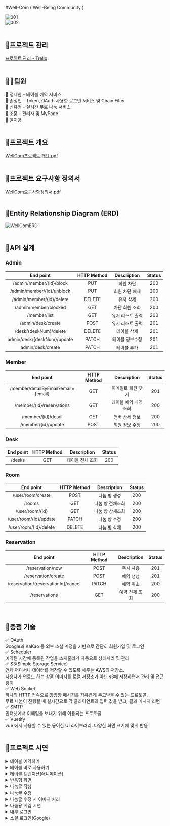 #Well-Com ( Well-Being Community )

![001](https://github.com/yujeong-shin/Well-Com/assets/57553339/1f4dbbd0-200c-4a09-b152-ad101362e918)
<br/>
![002](https://github.com/yujeong-shin/Well-Com/assets/57553339/d6858695-d4c9-4d63-a1cf-b0965e8f38b8)
<br/><br/>

## 🎈프로젝트 관리<br/> 
[프로젝트 관리 - Trello](https://trello.com/b/XVOEdX9v/well-com)
<br/><br/>

## 👯‍♂️팀원<br/> 
🤠 정세한 - 테이블 예약 서비스<br/> 
🐼 손정민 - Token, OAuth 사용한 로그인 서비스 및 Chain Filter<br/> 
🐸 신유정 - 실시간 무료 나눔 서비스<br/> 
🐻 조훈 - 관리자 및 MyPage<br/>
🐶 윤지용
<br/><br/>

## 🎈프로젝트 개요
[WellCom프로젝트 개요.pdf](https://github.com/yujeong-shin/Well-Com/files/14381854/WellCom.pdf)
<br/><br/>

## 🎈프로젝트 요구사항 정의서
[WellCom요구사항정의서.pdf](https://github.com/yujeong-shin/Well-Com/files/14381856/WellCom.pdf)
<br/><br/>

## 🎈Entity Relationship Diagram (ERD)
![WellComERD](https://github.com/yujeong-shin/Well-Com/assets/57553339/dd36da92-fc1a-45d2-87d5-bdd5f5e5f611)
<br/><br/>

## 🎈API 설계 <br/>
### Admin
|   End point   	| HTTP Method 	| Description 	| Status 	|
|:-------------:	|:-----------:	|:-----------:	|:------:	|
| /admin/member/{id}/block 	|     PUT    	|    회원 차단   	|  200  	|
| /admin/member/{id}/unblock 	|     PUT    	|    회원 차단 해제   	|  200  	|
| /admin/member/{id}/delete 	|     DELETE    	|    유저 삭제   	|  200  	|
| /admin/member/blocked 	|     GET    	|    차단 회원 조회  	|  200  	|
| /member/list 	|     GET    	|    유저 리스트 출력   	|  200  	|
| /admin/desk/create 	|     POST    	|    유저 리스트 출력   	|  201  	|
| /desk/{deskNum}/delete 	|     DELETE    	|    테이블 삭제   	|  201  	|
| admin/desk/{deskNum}/update 	|     PATCH    	|    테이블 정보수정   	|  201  	|
| admin/desk/create 	|     PATCH    	|    테이블 추가   	|  201  	|
### Member
|   End point   	| HTTP Method 	| Description 	| Status 	|
|:-------------:	|:-----------:	|:-----------:	|:------:	|
|  /member/detailByEmail?email={email} 	|     GET    	|   이메일로 회원 찾기  	|  201  	|
| /member/{id}/reservations 	|     GET    	|    테이블 예약 내역 조회   	|  200  	|
| /member/{id}/detail 	|     GET    	|    맴버 상세 정보   	|  200  	|
| /member/{id}/update 	|     POST    	|    회원 정보 수정   	|  200  	|
### Desk
|          End point         	| HTTP Method 	| Description 	| Status 	|
|:--------------------------:	|:-----------:	|:-----------:	|:------:	|
|          /desks          	|     GET     	| 테이블 전체 조회 	|  200  	|
### Room
|                    End point                   	| HTTP Method 	|     Description     	| Status 	|
|:----------------------------------------------:	|:-----------:	|:-------------------:	|:------:	|
|        /user/room/create        	|  POST  	| 나눔 방 생성 	|  200  	|
|        /rooms        	|  GET  	| 나눔 방 전체조회 	|  200  	|
|        /user/room/{id}        	|  GET  	| 나눔 방 상세조회 	|  200  	|
|        /user/room/{id}/update        	|  PATCH  	| 나눔 방 수정 	|  200  	|
|        /user/room/{id}/delete        	|  DELETE  	| 나눔 방 삭제 	|  200  	|
### Reservation
|          End point         	| HTTP Method 	| Description 	| Status 	|
|:--------------------------:	|:-----------:	|:-----------:	|:------:	|
|          /reservation/now          	|     POST     	| 즉시 사용 	|  201  	|
|          /reservation/create          	|     POST     	| 예약 생성 	|  201  	|
|          /reservation/{reservationId}/cancel          	|     PATCH     	| 예약 취소 	|  200  	|
|          /reservations          	|     GET     	| 예약 전체 조회 	|  200  	|

<br/>

## 🎈중점 기술 <br/>
✅ OAuth <br/>
Google과 KaKao 등 외부 소셜 계정을 기반으로 간단히 회원가입 및 로그인<br/> 
✅ Scheduler <br/>
예약된 시간에 등록된 작업을 스케줄러가 자동으로 상태처리 및 관리<br/> 
✅ S3(Simple Storage Service) <br/>
언제 어디서나 데이터를 저장할 수 있도록 해주는 AWS의 저장소. <br/>
사용자가 업로드 하는 상품 이미지를 로컬 저장소가 아닌 s3에 저장하면서 관리 및 접근 용이<br/> 
✅ Web Socket <br/>
하나의 HTTP 접속으로 양방향 메시지를 자유롭게 주고받을 수 있는 프로토콜.<br/> 
무료 나눔이 진행될 때 실시간으로 각 클라이언트의 입력 값을 받고, 결과 메시지 리턴<br/> 
✅ SMTP <br/>
인터넷에서 이메일을 보내기 위해 이용되는 프로토콜<br/> 
✅ Vuetify <br/>
vue 에서 사용할 수 있는 용이한 UI 라이브러리. 다양한 화면 크기에 맞게 반응 
<br/><br/>

## 🎈프로젝트 시연


<details>
<summary>테이블 예약하기</summary>
<div markdown="1">

![](./Docs/Images/GIF/테이블-예약하기.gif)

</div>
</details>

<details>
<summary>테이블 바로 사용하기</summary>
<div markdown="1">

![](./Docs/Images/GIF/테이블-바로-사용-예약.gif)

</div>
</details>

<details>
<summary>테이블 트랜지션(애니메이션)</summary>
<div markdown="1">

![](./Docs/Images/GIF/테이블-애니메이션-처리.gif)
- 뒤집은 화면에는 오늘 날짜로 예약된 예약 리스트 표시

</div>
</details>

<details>
<summary>반응형 화면</summary>
<div markdown="1">

![](./Docs/Images/GIF/반응형-자랑.gif)

</div>
</details>

<details>
<summary>나눔글 작성</summary>
<div markdown="1">

![](./Docs/Images/GIF/나눔글-수정.gif)

</div>
</details>

<details>
<summary>나눔글 수정</summary>
<div markdown="1">

![](./Docs/Images/GIF/상품-수정.gif)

</div>
</details>

<details>
<summary>나눔글 수정 시 이미지 처리</summary>
<div markdown="1">

![](./Docs/Images/GIF/상품-수정_이미지-처리_.gif)
- S3에 이미지를 저장하는 방식이라 이미지가 쌓이지 않도록 기존 이미지 삭제 처리

</div>
</details>


<details>
<summary>나눔용 게임 시연</summary>
<div markdown="1">

![](./Docs/Images/GIF/게임-시연.gif)

</div>
</details>

<details>
<summary>내부 로그인</summary>
<div markdown="1">

![](./Docs/Images/GIF/내부-로그인.gif)

</div>
</details>

<details>
<summary>소셜 로그인(Google)</summary>
<div markdown="1">

![](./Docs/Images/GIF/소셜-로그인.gif)

</div>
</details>
